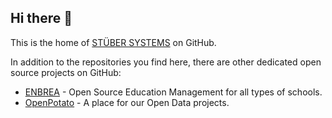 ## Hi there 👋

This is the home of [STÜBER SYSTEMS](https://www.stueber.co.uk) on GitHub. 

In addition to the repositories you find here, there are other dedicated open source projects on GitHub:

+ [ENBREA](https://github.com/enbrea) - Open Source Education Management for all types of schools.
+ [OpenPotato](https://github.com/openpotato) - A place for our Open Data projects.
